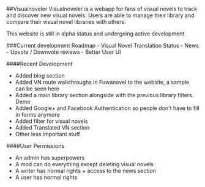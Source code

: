##Visualnoveler 
Visualnoveler is a webapp for fans of visual novels to track and discover new visual novels. Users are able to manage their library and compare their visual novel libraries with others.

This website is still in alpha status and undergoing active development.

###Current development Roadmap
	- Visual Novel Translation Status
	- News
	- Upvote / Downvote reviews
	- Better User UI

####Recent Development
- Added blog section
- Added VN route walkthroughs in Fuwanovel to the website, a sample can be seen here
- Added a main library section alongside with the previous library filters. Demo
- Added Google+ and Facebook Authentication so people don't have to fill in forms anymore
- Added filter for visual novels
- Added Translated VN section
- Other less important stuff


####User Permissions

- An admin has superpowers
- A mod can do everything except deleting visual novels
- A writer has normal rights + access to the news section
- A user has normal rights


